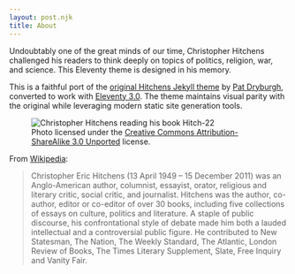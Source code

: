 ```yaml
---
layout: post.njk
title: About
---
```


Undoubtably one of the great minds of our time, Christopher Hitchens challenged his readers to think deeply on topics of politics, religion, war, and science. This Eleventy theme is designed in his memory.

This is a faithful port of the [original Hitchens Jekyll theme](https://github.com/patdryburgh/hitchens) by [Pat Dryburgh](https://patdryburgh.com), converted to work with [Eleventy 3.0](https://www.11ty.dev/). The theme maintains visual parity with the original while leveraging modern static site generation tools.

<figure>
  <img alt="Christopher Hitchens reading his book Hitch-22" src="https://upload.wikimedia.org/wikipedia/commons/2/26/Christopher_Hitchens_reading_his_book_Hitch_22.jpg" />
  <figcaption>
    Photo licensed under the <a href="https://creativecommons.org/licenses/by-sa/3.0/deed.en">Creative Commons Attribution-ShareAlike 3.0 Unported</a> license.
  </figcaption>
</figure>

From [Wikipedia](https://en.wikipedia.org/wiki/Christopher_Hitchens):

>Christopher Eric Hitchens (13 April 1949 – 15 December 2011) was an Anglo-American author, columnist, essayist, orator, religious and literary critic, social critic, and journalist. Hitchens was the author, co-author, editor or co-editor of over 30 books, including five collections of essays on culture, politics and literature. A staple of public discourse, his confrontational style of debate made him both a lauded intellectual and a controversial public figure. He contributed to New Statesman, The Nation, The Weekly Standard, The Atlantic, London Review of Books, The Times Literary Supplement, Slate, Free Inquiry and Vanity Fair.